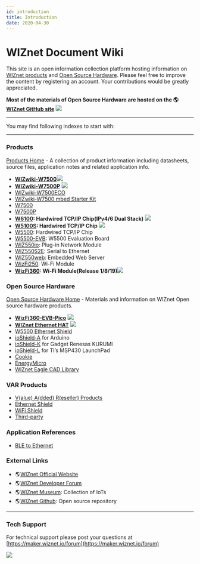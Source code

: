 ```yaml
---
id: introduction
title: Introduction
date: 2020-04-30
---
```


# WIZnet Document Wiki
This site is an open information collection platform hosting information
on [WIZnet products](Product/Products.md) and [Open Source Hardware](Product/Modules/Open-Source-Hardware/Open_Source_Hardware.md).
Please feel free to improve the content by registering an account. Your contributions would be greatly appreciated.

**Most of the materials of Open Source Hardware are hosted on the
🌎[WIZnet GitHub site](https://github.com/Wiznet)**
![](/img/github.png)

-----

You may find following indexes to start with:

-----

### Products

[Products Home](Product/Products.md) - A collection of product information
including datasheets, source files, application notes and related
application info.

  - **[WIZwiki-W7500](Product/Modules/Mbed-WIZwiki-Platform/wizwiki-w7500.md)**![](/img/star.png)
  - **[WIZwiki-W7500P](Product/Modules/Mbed-WIZwiki-Platform/wizwiki-w7500p.md)**
    ![](/img/star.png)
  - [WIZwiki-W7500ECO](Product/Modules/Mbed-WIZwiki-Platform/wizwiki-w7500eco.md)
  - [WIZwiki-W7500 mbed Starter Kit](Product/Modules/Mbed-WIZwiki-Platform/WIZwiki-W7500-Mbed-Starter-Kit/WIZwiki-W7500-Mbed-Starter-Kit.md)
  - [W7500](Product/Chip/MCU/W7500/Overview.md)
  - [W7500P](Product/Chip/MCU/W7500P/Overview.md)
  - **[W6100](Product/Chip/Ethernet/W6100/Overview.md): Hardwired TCP/IP Chip(IPv4/6 Dual Stack)** ![](/img/star.png) 
  - **[W5100S](Product/Chip/Ethernet/W5100S/Overview.md): Hardwired TCP/IP Chip**
    ![](/img/star.png) 
  - [W5500](Product/Chip/Ethernet/W5500/Overview.md): Hardwired TCP/IP Chip
  - [W5500-EVB](Product/Chip/Ethernet/W5500/W5500-EVB/W5500-EVB.md): W5500 Evaluation Board
  - [WIZ550io](Product/Modules/ioModule/wiz550io.md): Plug-in Network Module 
  - [WIZ550S2E](Product/Modules/Serial-to-Ethernet-Module/WIZ550S2E/WIZ550S2E.md): Serial to Ethernet
  - [WIZ550web](Product/Modules/App-Module/WIZ550web/WIZ550web.md): Embedded Web Server
  - [WizFi250](Product/Modules/Wi-Fi-Module/WizFi250/WizFi250.md): Wi-Fi Module
  - **[WizFi360](Product/Modules/Wi-Fi-Module/WizFi360/WizFi360.mdx): Wi-Fi Module(Release 1/8/19)**![](/img/star.png)



### Open Source Hardware

[Open Source Hardware Home](Product/Modules/Open-Source-Hardware/Open_Source_Hardware.md) - Materials and information on WIZnet
Open source hardware products.

  - **[WizFi360-EVB-Pico](Product/Modules/Open-Source-Hardware/WizFi360-EVB-Pico.md)** ![](/img/star.png)
  - **[WIZnet Ethernet HAT](Product/Modules/Open-Source-Hardware/WIZnet-Ethernet-HAT.md)** ![](/img/star.png)
  - [W5500 Ethernet Shield](Product/Modules/Open-Source-Hardware/W5500_Ethernet_Shield.md)
  - [ioShield-A](Product/Modules/Open-Source-Hardware/ioShield-A.md) for Arduino
  - [ioShield-K](Product/Modules/Open-Source-Hardware/ioShield-K.md) for Gadget Renesas KURUMI
  - [ioShield-L](Product/Modules/Open-Source-Hardware/ioShield-L.md) for TI’s MSP430 LaunchPad
  - [Cookie](Product/Modules/Open-Source-Hardware/cookie.md)
  - [EnergyMicro](Product/Modules/Open-Source-Hardware/EnergyMicro.md)
  - [WIZnet Eagle CAD Library](Design-Guide/Eagle_CAD_Library_of_WIZnet_Products.md)


### VAR Products

  - [V(alue) A(dded) R(eseller) Products](./VAR-Products-using-WIZnet/VAR_Products_using_WIZnet.md)
  - [Ethernet Shield](./VAR-Products-using-WIZnet/Ethernet_Shield.md)
  - [WiFi Shield](./VAR-Products-using-WIZnet/Wi-Fi_Shield.md)
  - [Third-party](./VAR-Products-using-WIZnet/Third_party.md)




### Application References

  - [BLE to Ethernet](VAR-Products-using-WIZnet/bletoethernet.md)


### External Links

  - 🌎[WIZnet Official Website](http://www.wiznet.io/)
  - 🌎[WIZnet Developer Forum](http://maker.wiznet.io/forum/)
  - 🌎[WIZnet Museum](http://wiznetmuseum.com/): Collection of IoTs
  - 🌎[WIZnet Github](https://github.com/Wiznet): Open source repository


-----




### Tech Support

For technical support please post your questions at [https://maker.wiznet.io/forum](https://maker.wiznet.io/forum)

![](/img/mainlogo.jpg)
